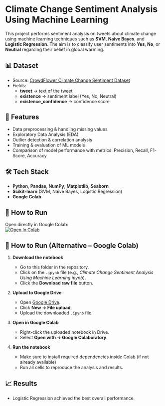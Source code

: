 # Climate Change Sentiment Analysis Using Machine Learning

This project performs sentiment analysis on tweets about climate change using machine learning techniques such as **SVM**, **Naive Bayes**, and **Logistic Regression**. The aim is to classify user sentiments into **Yes**, **No**, or **Neutral** regarding their belief in global warming.

## 📊 Dataset
- Source: [CrowdFlower Climate Change Sentiment Dataset](https://data.world/crowdflower/sentiment-of-climate-change)  
- Fields:  
  - **tweet** → text of the tweet  
  - **existence** → sentiment label (Yes, No, Neutral)  
  - **existence_confidence** → confidence score  

## 🔎 Features
- Data preprocessing & handling missing values
- Exploratory Data Analysis (EDA)
- Outlier detection & correlation analysis
- Training & evaluation of ML models
- Comparison of model performance with metrics: Precision, Recall, F1-Score, Accuracy

## 🛠️ Tech Stack
- **Python**, **Pandas**, **NumPy**, **Matplotlib**, **Seaborn**  
- **Scikit-learn** (SVM, Naive Bayes, Logistic Regression)  
- **Google Colab**  

## 🚀 How to Run
Open directly in Google Colab:  
[![Open In Colab](https://colab.research.google.com/assets/colab-badge.svg)](https://colab.research.google.com/github/marhum456/colab-work/blob/main/climate-change-sentiment-analysis/Climate%20Change%20Sentiment%20Analysis%20Using%20Machine%20Learning.ipynb)
## 🚀 How to Run (Alternative – Google Colab)

1. **Download the notebook**
   - Go to this folder in the repository.
   - Click on the `.ipynb` file (e.g., *Climate Change Sentiment Analysis Using Machine Learning.ipynb*).
   - Click the **Download raw file** button.

2. **Upload to Google Drive**
   - Open [Google Drive](https://drive.google.com/).
   - Click **New → File upload**.
   - Upload the downloaded `.ipynb` file.

3. **Open in Google Colab**
   - Right-click the uploaded notebook in Drive.
   - Select **Open with → Google Colaboratory**.

4. **Run the notebook**
   - Make sure to install required dependencies inside Colab (if not already available)
   - Run all cells to reproduce the analysis and results.


## 📈 Results
- Logistic Regression achieved the best overall performance.  

